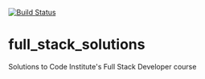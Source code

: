 [![Build Status](https://travis-ci.org/Code-Institute-Solutions/Boggle.svg)](https://travis-ci.org/Code-Institute-Solutions/Boggle)
# full_stack_solutions
Solutions to Code Institute's Full Stack Developer course
